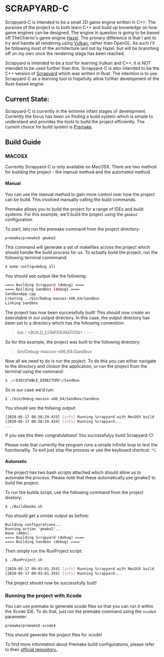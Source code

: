 # SCRAPYARD-C

Scrapyard-C is intended to be a small 2D game engine written in C++. The purpose of the project is to both learn C++ and build up knowledge on how game engines can be designed. The engine in question is going to be based off TheCherno's game engine [Hazel](https://github.com/TheCherno/Hazel). The primary difference is that I aim to try and handle all rendering using [Vulkan](https://www.khronos.org/vulkan/), rather than OpenGL. As such I'll be following most of the architecture laid out by Hazel, but will be branching off on my own once the rendering stage has been reached. 

Scrapyard is intended to be a tool for learning Vulkan and C++, it is NOT intended to be used further than this. Scrapyard-C is also intended to be the C++ version of [Scrapyard](https://github.com/Raelr/scrapyard_engine) which was written in Rust. The intention is to use Scrapyard-C as a learning tool to hopefully allow further development of the Rust-based engine. 
 
## Current State:

Scrapyard-C is currently in the extreme infant stages of development. Currently the focus has been on finding a build system which is simple to understand and provides the tools to build the project efficiently. The current choice for build system is [Premake](https://github.com/premake/premake-core). 

## Build Guide

### MACOSX

Currently Scrapyard-C is only available on MacOSX. There are two method for building the project - the manual method and the automated method. 

#### Manual

You can use the manual method to gain more control over how the project can be build. This involved manually calling the build commands. 

Premake allows you to build the project for a range of IDEs and build systems. For this example, we'll build the project using the `gmake2` configuration.

To start, lets run the premake command from the project directory:

```
premake/premake5 gmake2
```

This command will generate a set of makefiles across the project which should handle the build process for us. To actually build the project, run the following terminal commmand:

```bash
$ make config=debug all
```

You should see output like the following:

```bash
==== Building Scrapyard (debug) ====
==== Building Sandbox (debug) ====
SandboxApp.cpp
Creating ../bin/Debug-macosx-x86_64/Sandbox
Linking Sandbox
```

The project has now been successfully built! This should now create an executable in our output directory. In this case, the output directory has been set to a directory which has the following convention:

> bin / <BUILD_CONFIGURATION> - <PLATFORM> - <ARCHITECTURE> - <PROJECT>

So for this example, the project was built to the following directory:

> bin/Debug-macosx-x86_64/Sandbox

Now all we need to do is run the project. To do this you can either navigate to the directory and clickon the application, or run the project from the terminal using the command:

```bash
$ ./<EXECUTABLE_DIRECTORY>/Sandbox
```

So in our case we'd run:

```
$ ./bin/Debug-macosx-x86_64/Sandbox/Sandbox
```

You should see the follwing output: 

```bash
[2020-05-17 08:58:29.433] [info] Running Scrapyard with MacOSX build
[2020-05-17 08:58:29.434] [info] Running Scrapyard...
...
```

If you see this then congratulations! You successfulyy build Scrapyard-C!

Please note that currently the program runs a simple infinite loop to test the functionality. To exit just stop the process or use the keyboard shortcut: `^C`.

#### Automatic

The project has two bash scripts attached which should allow us to automate the process. Please note that these automatically use gmake2 to build the project. 

To run the builds script, use the following command from the project diretory:

```bash
$ ./BuildGmake.sh
```

You should get a similar output as before: 

```
Building configurations...
Running action 'gmake2'...
Done (46ms).
==== Building Scrapyard (debug) ====
==== Building Sandbox (debug) ====
```

Then simply run the RunProject script:

```bash
$ ./RunProject.sh

[2020-05-17 09:03:01.354] [info] Running Scrapyard with MacOSX build
[2020-05-17 09:03:01.355] [info] Running Scrapyard...
```

The project should now be successfully built!

### Running the project with Xcode

You can use premake to generate xcode files so that you can run it within the Xcode IDE. To do that, just run the premake command using the `xcode4` parameter:

```
premake/premake5 xcode4
```

This should generate the project files for xcode!

To find more information about Premake build configurations, please refer to their [official repository.](https://github.com/premake/premake-core/wiki/Using-Premake).


